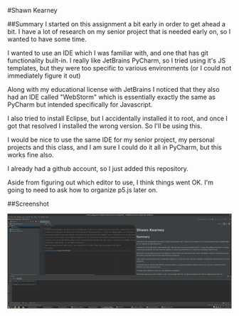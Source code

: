 #Shawn Kearney

##Summary
I started on this assignment a bit early in order to get ahead a bit. I have a lot of research on my senior project that is needed early on, so I wanted to have some time.

I wanted to use an IDE which I was familiar with, and one that has git functionality built-in. I really like JetBrains PyCharm, so I tried using it's JS templates, but they were too specific to various environments (or I could not immediately figure it out)

Along with my educational license with JetBrains I noticed that they also had an IDE called "WebStorm" which is essentially exactly the same as PyCharm but intended specifically for Javascript.

I also tried to install Eclipse, but I accidentally installed it to root, and once I got that resolved I installed the wrong version. So I'll be using this.

I would be nice to use the same IDE for my senior project, my personal projects and this class, and I am sure I could do it all in PyCharm, but this works fine also.

I already had a github account, so I just added this repository.

Aside from figuring out which editor to use, I think things went OK. I'm going to need to ask how to organize p5.js later on.

##Screenshot

![Image of my Editor](img/screenshot.png)